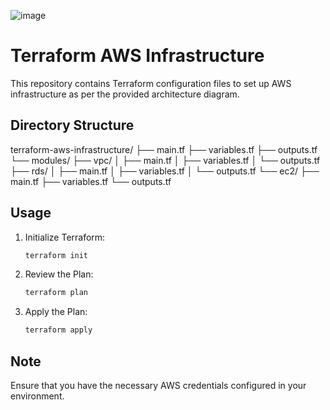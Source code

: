 ![image](https://github.com/hasithacharith07/terraform-aws-infrastructure/assets/167498308/d5a5bbe0-012c-4c87-948f-832f06e0f74b)

# Terraform AWS Infrastructure

This repository contains Terraform configuration files to set up AWS infrastructure as per the provided architecture diagram.

## Directory Structure

terraform-aws-infrastructure/
├── main.tf
├── variables.tf
├── outputs.tf
└── modules/
├── vpc/
│ ├── main.tf
│ ├── variables.tf
│ └── outputs.tf
├── rds/
│ ├── main.tf
│ ├── variables.tf
│ └── outputs.tf
└── ec2/
├── main.tf
├── variables.tf
└── outputs.tf


## Usage

1. Initialize Terraform:
    ```sh
    terraform init
    ```

2. Review the Plan:
    ```sh
    terraform plan
    ```

3. Apply the Plan:
    ```sh
    terraform apply
    ```

## Note

Ensure that you have the necessary AWS credentials configured in your environment.

